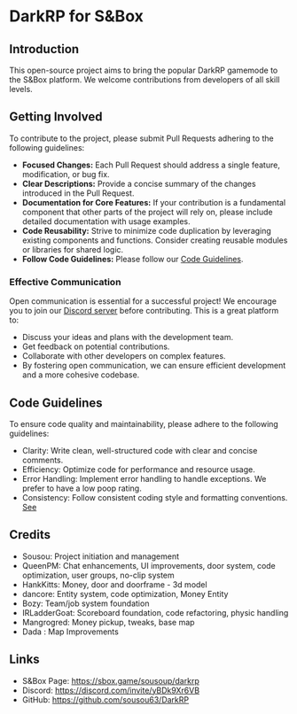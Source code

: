 # DarkRP for S&Box
## Introduction
This open-source project aims to bring the popular DarkRP gamemode to the S&Box platform. We welcome contributions from developers of all skill levels.

## Getting Involved
To contribute to the project, please submit Pull Requests adhering to the following guidelines:
- **Focused Changes:** Each Pull Request should address a single feature, modification, or bug fix.
- **Clear Descriptions:** Provide a concise summary of the changes introduced in the Pull Request.
- **Documentation for Core Features:** If your contribution is a fundamental component that other parts of the project will rely on, please include detailed documentation with usage examples.
- **Code Reusability:** Strive to minimize code duplication by leveraging existing components and functions. Consider creating reusable modules or libraries for shared logic.
- **Follow Code Guidelines:** Please follow our [Code Guidelines](#code-guidelines).

### Effective Communication

Open communication is essential for a successful project! We encourage you to join our [Discord server](https://discord.com/invite/yBDk9Xr6VB) before contributing. This is a great platform to:

- Discuss your ideas and plans with the development team.
- Get feedback on potential contributions.
- Collaborate with other developers on complex features.
- By fostering open communication, we can ensure efficient development and a more cohesive codebase.

## Code Guidelines
To ensure code quality and maintainability, please adhere to the following guidelines:

- Clarity: Write clean, well-structured code with clear and concise comments.
- Efficiency: Optimize code for performance and resource usage.
- Error Handling: Implement error handling to handle exceptions. We prefer to have a low poop rating.
- Consistency: Follow consistent coding style and formatting conventions. [See](https://learn.microsoft.com/en-us/dotnet/csharp/fundamentals/coding-style/identifier-names)
## Credits
- Sousou: Project initiation and management
- QueenPM: Chat enhancements, UI improvements, door system, code optimization, user groups, no-clip system
- HankKitts: Money, door and doorframe - 3d model 
- dancore: Entity system, code optimization, Money Entity
- Bozy: Team/job system foundation
- IRLadderGoat: Scoreboard foundation, code refactoring, physic handling 
- Mangrogred: Money pickup, tweaks, base map 
- Dada : Map Improvements
## Links
- S&Box Page: https://sbox.game/sousoup/darkrp
- Discord: https://discord.com/invite/yBDk9Xr6VB
- GitHub: https://github.com/sousou63/DarkRP 
